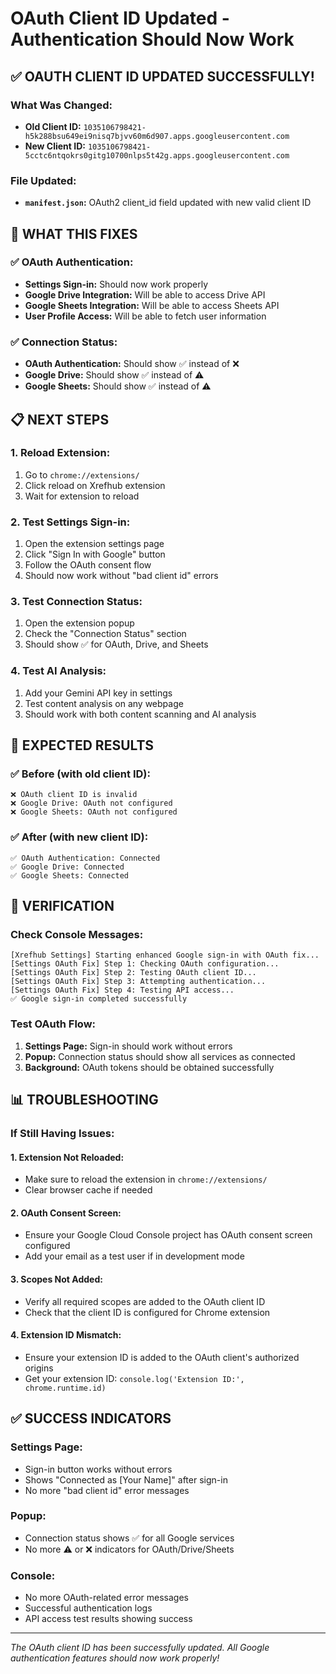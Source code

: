 # OAuth Client ID Updated - Authentication Should Now Work

## ✅ **OAUTH CLIENT ID UPDATED SUCCESSFULLY!**

### **What Was Changed:**
- **Old Client ID:** `1035106798421-h5k288bsu649ei9nisq7bjvv60m6d907.apps.googleusercontent.com`
- **New Client ID:** `1035106798421-5cctc6ntqokrs0gitg10700nlps5t42g.apps.googleusercontent.com`

### **File Updated:**
- **`manifest.json`:** OAuth2 client_id field updated with new valid client ID

## 🚀 **WHAT THIS FIXES**

### **✅ OAuth Authentication:**
- **Settings Sign-in:** Should now work properly
- **Google Drive Integration:** Will be able to access Drive API
- **Google Sheets Integration:** Will be able to access Sheets API
- **User Profile Access:** Will be able to fetch user information

### **✅ Connection Status:**
- **OAuth Authentication:** Should show ✅ instead of ❌
- **Google Drive:** Should show ✅ instead of ⚠️
- **Google Sheets:** Should show ✅ instead of ⚠️

## 📋 **NEXT STEPS**

### **1. Reload Extension:**
1. Go to `chrome://extensions/`
2. Click reload on Xrefhub extension
3. Wait for extension to reload

### **2. Test Settings Sign-in:**
1. Open the extension settings page
2. Click "Sign In with Google" button
3. Follow the OAuth consent flow
4. Should now work without "bad client id" errors

### **3. Test Connection Status:**
1. Open the extension popup
2. Check the "Connection Status" section
3. Should show ✅ for OAuth, Drive, and Sheets

### **4. Test AI Analysis:**
1. Add your Gemini API key in settings
2. Test content analysis on any webpage
3. Should work with both content scanning and AI analysis

## 🎯 **EXPECTED RESULTS**

### **✅ Before (with old client ID):**
```
❌ OAuth client ID is invalid
❌ Google Drive: OAuth not configured
❌ Google Sheets: OAuth not configured
```

### **✅ After (with new client ID):**
```
✅ OAuth Authentication: Connected
✅ Google Drive: Connected
✅ Google Sheets: Connected
```

## 🔧 **VERIFICATION**

### **Check Console Messages:**
```
[Xrefhub Settings] Starting enhanced Google sign-in with OAuth fix...
[Settings OAuth Fix] Step 1: Checking OAuth configuration...
[Settings OAuth Fix] Step 2: Testing OAuth client ID...
[Settings OAuth Fix] Step 3: Attempting authentication...
[Settings OAuth Fix] Step 4: Testing API access...
✅ Google sign-in completed successfully
```

### **Test OAuth Flow:**
1. **Settings Page:** Sign-in should work without errors
2. **Popup:** Connection status should show all services as connected
3. **Background:** OAuth tokens should be obtained successfully

## 📊 **TROUBLESHOOTING**

### **If Still Having Issues:**

#### **1. Extension Not Reloaded:**
- Make sure to reload the extension in `chrome://extensions/`
- Clear browser cache if needed

#### **2. OAuth Consent Screen:**
- Ensure your Google Cloud Console project has OAuth consent screen configured
- Add your email as a test user if in development mode

#### **3. Scopes Not Added:**
- Verify all required scopes are added to the OAuth client ID
- Check that the client ID is configured for Chrome extension

#### **4. Extension ID Mismatch:**
- Ensure your extension ID is added to the OAuth client's authorized origins
- Get your extension ID: `console.log('Extension ID:', chrome.runtime.id)`

## ✅ **SUCCESS INDICATORS**

### **Settings Page:**
- Sign-in button works without errors
- Shows "Connected as [Your Name]" after sign-in
- No more "bad client id" error messages

### **Popup:**
- Connection status shows ✅ for all Google services
- No more ⚠️ or ❌ indicators for OAuth/Drive/Sheets

### **Console:**
- No more OAuth-related error messages
- Successful authentication logs
- API access test results showing success

---

*The OAuth client ID has been successfully updated. All Google authentication features should now work properly!* 